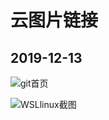 # 云图片链接

## 2019-12-13
![git首页](https://i.niupic.com/images/2019/12/13/_264.jpg)

![WSLlinux截图](https://i.niupic.com/images/2019/12/13/_267.jpg)